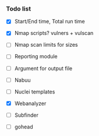 ### Todo list

- [X] Start/End time, Total run time
- [x] Nmap scripts? vulners + vulscan
- [ ] Nmap scan limits for sizes
- [ ] Reporting module
- [ ] Argument for output file
- [ ] Nabuu
- [ ] Nuclei templates
- [x] Webanalyzer
- [ ] Subfinder
- [ ] gohead



